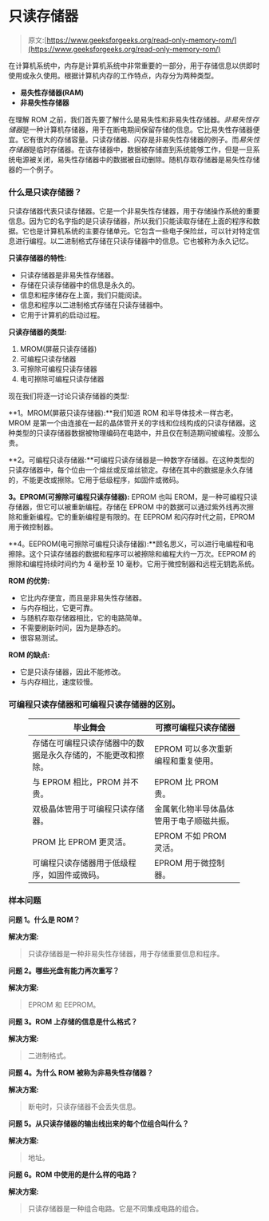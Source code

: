 # 只读存储器

> 原文:[https://www.geeksforgeeks.org/read-only-memory-rom/](https://www.geeksforgeeks.org/read-only-memory-rom/)

在计算机系统中，内存是计算机系统中非常重要的一部分，用于存储信息以供即时使用或永久使用。根据计算机内存的工作特点，内存分为两种类型。

*   **易失性存储器(RAM)**
*   **非易失性存储器**

在理解 ROM 之前，我们首先要了解什么是易失性和非易失性存储器。*非易失性存储器*是一种计算机存储器，用于在断电期间保留存储的信息。它比易失性存储器便宜。它有很大的存储容量。只读存储器、闪存是非易失性存储器的例子。而*易失性存储器*是临时存储器。在该存储器中，数据被存储直到系统能够工作，但是一旦系统电源被关闭，易失性存储器中的数据被自动删除。随机存取存储器是易失性存储器的一个例子。

### 什么是只读存储器？

只读存储器代表只读存储器。它是一个非易失性存储器，用于存储操作系统的重要信息。因为它的名字指的是只读存储器，所以我们只能读取存储在上面的程序和数据。它也是计算机系统的主要存储单元。它包含一些电子保险丝，可以针对特定信息进行编程。以二进制格式存储在只读存储器中的信息。它也被称为永久记忆。

**只读存储器的特性:**

*   只读存储器是非易失性存储器。
*   存储在只读存储器中的信息是永久的。
*   信息和程序储存在上面，我们只能阅读。
*   信息和程序以二进制格式存储在只读存储器中。
*   它用于计算机的启动过程。

**只读存储器的类型:**

1.  MROM(屏蔽只读存储器)
2.  可编程只读存储器
3.  可擦除可编程只读存储器
4.  电可擦除可编程只读存储器

现在我们将逐一讨论只读存储器的类型:

**1。MROM(屏蔽只读存储器):**我们知道 ROM 和半导体技术一样古老。MROM 是第一个由连接在一起的晶体管开关的字线和位线构成的只读存储器。这种类型的只读存储器数据被物理编码在电路中，并且仅在制造期间被编程。没那么贵。

**2。可编程只读存储器:**可编程只读存储器是一种数字存储器。在这种类型的只读存储器中，每个位由一个熔丝或反熔丝锁定。存储在其中的数据是永久存储的，不能更改或擦除。它用于低级程序，如固件或微码。

**3。EPROM(可擦除可编程只读存储器):** EPROM 也叫 EROM，是一种可编程只读存储器，但它可以被重新编程。存储在 EPROM 中的数据可以通过紫外线再次擦除和重新编程。它的重新编程是有限的。在 EEPROM 和闪存时代之前，EPROM 用于微控制器。

**4。EEPROM(电可擦除可编程只读存储器):**顾名思义，可以进行电编程和电擦除。这个只读存储器的数据和程序可以被擦除和编程大约一万次。EEPROM 的擦除和编程持续时间约为 4 毫秒至 10 毫秒。它用于微控制器和远程无钥匙系统。

**ROM 的优势:**

*   它比内存便宜，而且是非易失性存储器。
*   与内存相比，它更可靠。
*   与随机存取存储器相比，它的电路简单。
*   不需要刷新时间，因为是静态的。
*   很容易测试。

**ROM 的缺点:**

*   它是只读存储器，因此不能修改。
*   与内存相比，速度较慢。

### 可编程只读存储器和可编程只读存储器的区别。

<figure class="table">

| 毕业舞会 | 可擦可编程只读存储器 |
| --- | --- |
| 存储在可编程只读存储器中的数据是永久存储的，不能更改和擦除。 | EPROM 可以多次重新编程和重复使用。 |
| 与 EPROM 相比，PROM 并不贵。 | EPROM 比 PROM 贵。 |
| 双极晶体管用于可编程只读存储器。 | 金属氧化物半导体晶体管用于电子顺磁共振。 |
| PROM 比 EPROM 更灵活。 | EPROM 不如 PROM 灵活。 |
| 可编程只读存储器用于低级程序，如固件或微码。 | EPROM 用于微控制器。 |

</figure>

### 样本问题

**问题 1。什么是 ROM？**

**解决方案:**

> 只读存储器是一种非易失性存储器，用于存储重要信息和程序。

**问题 2。哪些光盘有能力再次重写？**

**解决方案:**

> EPROM 和 EEPROM。

**问题 3。ROM 上存储的信息是什么格式？**

**解决方案:**

> 二进制格式。

**问题 4。为什么 ROM 被称为非易失性存储器？**

**解决方案:**

> 断电时，只读存储器不会丢失信息。

**问题 5。从只读存储器的输出线出来的每个位组合叫什么？**

**解决方案:**

> 地址。

**问题 6。ROM 中使用的是什么样的电路？**

**解决方案:**

> 只读存储器是一种组合电路。它是不同集成电路的组合。